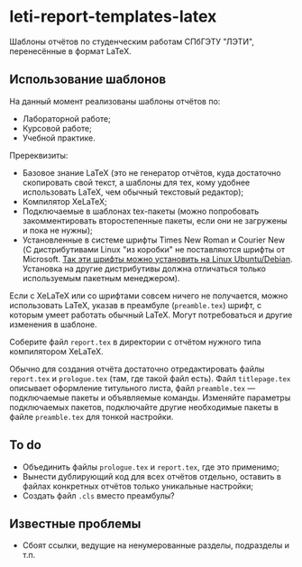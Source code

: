 # leti-report-templates-latex
Шаблоны отчётов по студенческим работам СПбГЭТУ "ЛЭТИ", перенесённые в формат LaTeX.

## Использование шаблонов
На данный момент реализованы шаблоны отчётов по:
* Лабораторной работе;
* Курсовой работе;
* Учебной практике.

Пререквизиты:
* Базовое знание LaTeX (это не генератор отчётов, куда достаточно скопировать свой текст, а шаблоны для тех, кому удобнее использовать LaTeX, чем обычный текстовый редактор);
* Компилятор XeLaTeX;
* Подключаемые в шаблонах tex-пакеты (можно попробовать закомментировать второстепенные пакеты, если они не загружены и пока не нужны);
* Установленные в системе шрифты Times New Roman и Courier New (С дистрибутивами Linux "из коробки" не поставляются шрифты от Microsoft. [Так эти шрифты можно установить на Linux Ubuntu/Debian](https://itsfoss.com/install-microsoft-fonts-ubuntu/). Установка на другие дистрибутивы должна отличаться только используемым пакетным менеджером).

Если с XeLaTeX или со шрифтами совсем ничего не получается, можно использовать LaTeX, указав в преамбуле (`preamble.tex`) 
шрифт, с которым умеет работать обычный LaTeX. Могут потребоваться и другие изменения в шаблоне.

Соберите файл `report.tex` в директории с отчётом нужного типа компилятором XeLaTeX.

Обычно для создания отчёта достаточно отредактировать файлы `report.tex` и `prologue.tex` (там, где такой файл есть). 
Файл `titlepage.tex` описывает оформление титульного листа, файл `preamble.tex` — подключаемые пакеты и объявляемые команды.
Изменяйте параметры подключаемых пакетов, подключайте другие необходимые пакеты в файле `preamble.tex` для тонкой настройки.

## To do
* Объединить файлы `prologue.tex` и `report.tex`, где это применимо;
* Вынести дублирующий код для всех отчётов отдельно, оставить в файлах конкретных отчётов только уникальные настройки;
* Создать файл `.cls` вместо преамбулы?

## Известные проблемы
* Сбоят ссылки, ведущие на ненумерованные разделы, подразделы и т.п.
